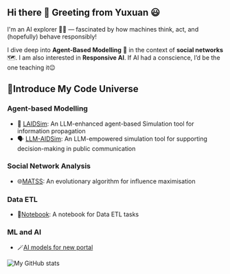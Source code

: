 ## Hi there :wave: Greeting from Yuxuan :smiley:

I'm an AI explorer 🧠🚀 — fascinated by how machines think, act, and (hopefully) behave responsibly!

I dive deep into **Agent-Based Modelling** 🤖 in the context of **social networks** 🗺️. I am also interested in **Responsive AI**. If AI had a conscience, I’d be the one teaching it😉

## 🌌Introduce My Code Universe 
### Agent-based Modelling
- 🤖 [LAIDSim](https://github.com/shaunahu/LAIDSim): An LLM-enhanced agent-based Simulation tool for information propagation
- 🗣️ [LLM-AIDSim](https://github.com/lindsay0416/AI_impact_human_social_network): An LLM-empowered simulation tool for supporting decision-making in public communication

### Social Network Analysis
- 🌐[MATSS](https://github.com/shaunahu/MATSS): An evolutionary algorithm for influence maximisation

### Data ETL
- 🌊[Notebook](https://github.com/shaunahu/DataETLTasks): A notebook for Data ETL tasks

### ML and AI
- 🪄[AI models for new portal](https://github.com/aodn/data-discovery-ai)

![My GitHub stats](https://github-readme-stats.vercel.app/api?username=shaunahu&show_icons=true&theme=tokyonight)
